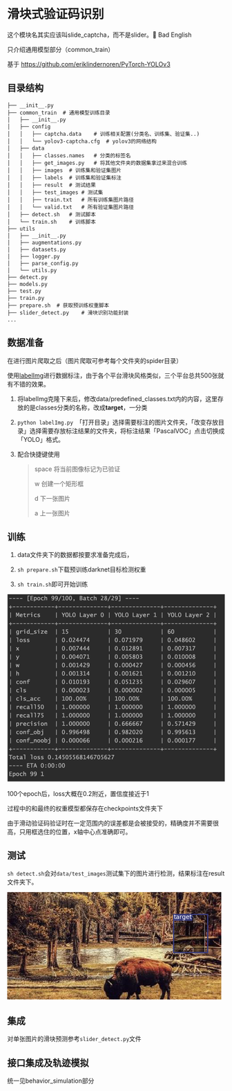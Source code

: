 # 滑块式验证码识别

这个模块名其实应该叫slide_captcha，而不是slider。:slightly_smiling_face: Bad English

只介绍通用模型部分（common_train）

基于 https://github.com/eriklindernoren/PyTorch-YOLOv3

## 目录结构

```
├── __init__.py
├── common_train  # 通用模型训练目录
│   ├── __init__.py
│   ├── config
│   │   ├── captcha.data	# 训练相关配置(分类名、训练集、验证集..)
│   │   └── yolov3-captcha.cfg	# yolov3的网络结构
│   ├── data
│   │   ├── classes.names	# 分类的标签名
│   │   ├── get_images.py	# 将其他文件夹的数据集拿过来混合训练
│   │   ├── images	# 训练集和验证集图片
│   │   ├── labels	# 训练集和验证集标注
│   │   ├── result	# 测试结果
│   │   ├── test_images	# 测试集
│   │   ├── train.txt	# 所有训练集图片路径
│   │   └── valid.txt	# 所有验证集图片路径
│   ├── detect.sh	# 测试脚本
│   └── train.sh	# 训练脚本
├── utils
│   ├── __init__.py
│   ├── augmentations.py
│   ├── datasets.py
│   ├── logger.py
│   ├── parse_config.py
│   └── utils.py
├── detect.py
├── models.py
├── test.py
├── train.py
├── prepare.sh	# 获取预训练权重脚本
├── slider_detect.py	# 滑块识别功能封装
...
```



## 数据准备

在进行图片爬取之后（图片爬取可参考每个文件夹的spider目录）

使用[labelImg](https://github.com/tzutalin/labelImg)进行数据标注，由于各个平台滑块风格类似，三个平台总共500张就有不错的效果。

1. 将labelImg克隆下来后，修改data/predefined_classes.txt内的内容，这里存放的是classes分类的名称，改成**target**，一分类

2. `python labelImg.py `「打开目录」选择需要标注的图片文件夹，「改变存放目录」选择需要存放标注结果的文件夹，将标注结果「PascalVOC」点击切换成「YOLO」格式。

3. 配合快捷键使用

   > space 将当前图像标记为已验证
   >
   > w 创建一个矩形框
   >
   > d 下一张图片
   >
   > a 上一张图片



## 训练

1. data文件夹下的数据都按要求准备完成后，
2. `sh prepare.sh`下载预训练darknet目标检测权重

3. `sh train.sh`即可开始训练

<img src="../readme/slide_train.png" alt="slide_train.png" style="zoom:67%;" />

100个epoch后，loss大概在0.2附近，置信度接近于1

过程中的和最终的权重模型都保存在checkpoints文件夹下

由于滑动验证码验证时在一定范围内的误差都是会被接受的，精确度并不需要很高，只用框选住的位置，x轴中心点准确即可。



## 测试

`sh detect.sh`会对`data/test_images`测试集下的图片进行检测，结果标注在result文件夹下。

![slide_result](../readme/slide_result.png)



## 集成

对单张图片的滑块预测参考`slider_detect.py`文件



## 接口集成及轨迹模拟

统一见behavior_simulation部分